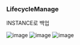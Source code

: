 ### LifecycleManage

INSTANCE로 백업

![image](https://user-images.githubusercontent.com/38831314/139213169-e3a485b8-c73b-4c26-aca9-dce73c7aee65.png)
![image](https://user-images.githubusercontent.com/38831314/139213190-790321f0-ae08-4989-98da-e26f3cf6bc5c.png)
![image](https://user-images.githubusercontent.com/38831314/139213264-9fa8c2d5-335b-430c-b0e2-4095efe365db.png)
